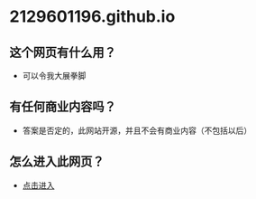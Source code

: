 # 2129601196.github.io

## 这个网页有什么用？
- 可以令我大展拳脚

## 有任何商业内容吗？
- 答案是否定的，此网站开源，并且不会有商业内容（不包括以后）

## 怎么进入此网页？
- [点击进入](https://2129601196.github.io "我的网站 ")